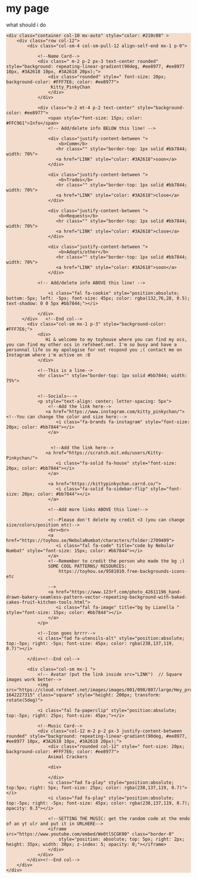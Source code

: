 # my page

what should i do

<div class="container-fluid py-2 px-4 m-0" style="background-color:#f4dccc; background-image: url('https://previews.123rf.com/images/lianella/lianella1507/lianella150700017/42611196-hand-drawn-bakery-seamless-pattern-vector-repeating-background-with-baked-cakes-fruit-kitchen-tools.jpg'); background-size: 300px; font-family: Garamond">
    
    <div class="container col-10 mx-auto" style="color: #210c08" >
        <div class="row col-12">
            <div class="col-sm-4 col-sm-pull-12 align-self-end mx-1 p-0">
                
                <!--Name Card-->
                <div class=" m-2 p-2 px-3 text-center rounded" style="background: repeating-linear-gradient(90deg, #ee8977, #ee8977 10px, #3A2618 10px, #3A2618 20px);">
                    <div class="rounded" style=" font-size: 20px; background-color: #FFF7E6; color: #ee8977">
                     Kitty_PinkyChan                
                    </div>
                </div>
                
                <div class="m-2 mt-4 p-2 text-center" style="background-color: #ee8977">
                    <span style="font-size: 15px; color: #FFC961">Info</span>  
                    <!-- Add/delete info BELOW this line! --> 
                    
                    <div class="justify-content-between ">
                        <b>Comm</b>
                       <hr class="" style="border-top: 1px solid #bb7844; width: 70%">
                       <a href="LINK" style="color: #3A2618">soon</a>
                    </div>
                    
                    <div class="justify-content-between ">
                        <b>Trades</b>
                       <hr class="" style="border-top: 1px solid #bb7844; width: 70%">
                       <a href="LINK" style="color: #3A2618">close</a>
                    </div>
                    
                    <div class="justify-content-between ">
                        <b>Requests</b>
                       <hr class="" style="border-top: 1px solid #bb7844; width: 70%">
                       <a href="LINK" style="color: #3A2618">close</a>
                    </div>
                    
                    <div class="justify-content-between ">
                        <b>Adopts/other</b>
                       <hr class="" style="border-top: 1px solid #bb7844; width: 70%">
                       <a href="LINK" style="color: #3A2618">soon</a>
                    </div>
                    
                <!-- Add/delete info ABOVE this line! -->  
                
                    <i class="fal fa-cookie" style="position:absolute; bottom:-5px; left: -5px; font-size: 45px; color: rgba(132,76,28, 0.5); text-shadow: 0 0 5px #bb7844;"></i>
                
                </div>
          </div>   <!--End col-->
            <div class="col-sm mx-1 p-3" style="background-color: #FFF7E6;">
                <div>
                   Hi & welcome to my toyhouse where you can find my ocs, you can find my other ocs in refsheet.net. I'm so busy and have a personnal life so my apologise for not respond you ;( contact me on Instagram where i'm active on :0
                </div>
                
                <!--This is a line-->
                <hr class="" style="border-top: 1px solid #bb7844; width: 75%">
                
                
                <!--Socials~-->
                <p style="text-align: center; letter-spacing: 5px">
                    <!--Add the link here-->
                   <a href="https://www.instagram.com/kitty_pinkychan/"> <!--You can change the color and size here:-->
                       <i class="fa-brands fa-instagram" style="font-size: 20px; color: #bb7844"></i>
                    </a> 
                    
                    
                     <!--Add the link here-->
                   <a href="https://scratch.mit.edu/users/Kitty-Pinkychan/">
                       <i class="fa-solid fa-house" style="font-size: 20px; color: #bb7844"></i>
                    </a>
                    
                    <a href="https://kittypinkychan.carrd.co/">
                       <i class="fa-solid fa-sidebar-flip" style="font-size: 20px; color: #bb7844"></i>
                    </a>
                    
                    <!--Add more links ABOVE this line!-->
                    
                    <!--Please don't delete my credit <3 (you can change size/colors/position etc)-->
                    <br><br>
                    <a href="https://toyhou.se/NebulaNumbat/characters/folder:2709409">
                       <i class="fal fa-code" title="code by Nebular Numbat" style="font-size: 15px; color: #bb7844"></i>
                    </a>
                    <!--Remember to credit the person who made the bg ;)
                    SOME COOL PATTERNS/ RESOURCES:
                        https://toyhou.se/9581010.free-backgrounds-icons-etc
                    
                    -->
                    <a href="https://www.123rf.com/photo_42611196_hand-drawn-bakery-seamless-pattern-vector-repeating-background-with-baked-cakes-fruit-kitchen-tools.html">
                       <i class="fal fa-image" title="bg by Lianella " style="font-size: 15px; color: #bb7844"></i>
                    </a>
                </p>
                
                <!--Icon goes brrrr-->
                <i class="fad fa-utensils-alt" style="position:absolute; top:-5px; right: -5px; font-size: 45px; color: rgba(238,137,119, 0.7)"></i>
                
            </div><!--End col-->
            
            <div class="col-sm mx-1 ">
                <!-- Avatar (put the link inside src="LINK")  // Square images work better-->
                <img src="https://cloud.refsheet.net/images/images/001/098/807/large/Hey_profile_side.png?1642227315" class="square" style="height: 200px; transform: rotate(5deg)">
                
                <i class="fal fa-paperclip" style="position:absolute; top:-5px; right: 25px; font-size: 45px;"></i>
                
                <!--Music Card-->
                <div class="col-12 m-2 p-2 px-3 justify-content-between rounded" style="background: repeating-linear-gradient(90deg, #ee8977, #ee8977 10px, #3A2618 10px, #3A2618 20px);">
                    <div class="rounded col-12" style=" font-size: 20px; background-color: #FFF7E6; color: #ee8977">
                    Animal Crackers
                    
                    <div>
                        
                    </div>
                    <i class="fad fa-play" style="position:absolute; top:5px; right: 5px; font-size: 25px; color: rgba(238,137,119, 0.7)"></i>
                    <i class="fad fa-play" style="position:absolute; top:-5px; right: -5px; font-size: 45px; color: rgba(238,137,119, 0.7); opacity: 0.3"></i>
                    
                    <!--SETTING THE MUSIC: get the random code at the endo of an yt ulr and put it in URLHERE-->
                    <iframe src="https://www.youtube.com/embed/We0tlSCGK90" class="border-0" 
                        style="position: absolute; top: 5px; right: 2px; height: 35px; width: 30px; z-index: 5; opacity: 0;"></iframe>
                    </div>
                </div>
            </div><!--End col-->
        </div>
    </div>
    
    
</div>
